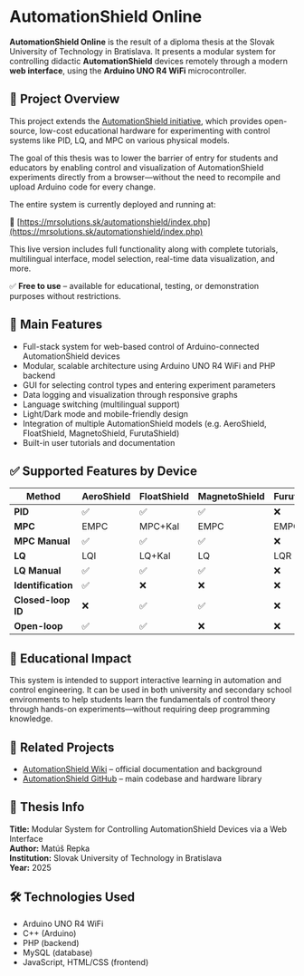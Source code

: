 # AutomationShield Online

**AutomationShield Online** is the result of a diploma thesis at the Slovak University of Technology in Bratislava. It presents a modular system for controlling didactic **AutomationShield** devices remotely through a modern **web interface**, using the **Arduino UNO R4 WiFi** microcontroller.

## 📘 Project Overview

This project extends the [AutomationShield initiative](https://github.com/gergelytakacs/AutomationShield/wiki), which provides open-source, low-cost educational hardware for experimenting with control systems like PID, LQ, and MPC on various physical models.

The goal of this thesis was to lower the barrier of entry for students and educators by enabling control and visualization of AutomationShield experiments directly from a browser—without the need to recompile and upload Arduino code for every change.

The entire system is currently deployed and running at:

🔗 [https://mrsolutions.sk/automationshield/index.php](https://mrsolutions.sk/automationshield/index.php)

This live version includes full functionality along with complete tutorials, multilingual interface, model selection, real-time data visualization, and more.

✅ **Free to use** – available for educational, testing, or demonstration purposes without restrictions.

## 🎯 Main Features

- Full-stack system for web-based control of Arduino-connected AutomationShield devices
- Modular, scalable architecture using Arduino UNO R4 WiFi and PHP backend
- GUI for selecting control types and entering experiment parameters
- Data logging and visualization through responsive graphs
- Language switching (multilingual support)
- Light/Dark mode and mobile-friendly design
- Integration of multiple AutomationShield models (e.g. AeroShield, FloatShield, MagnetoShield, FurutaShield)
- Built-in user tutorials and documentation

## ✅ Supported Features by Device

| **Method**           | **AeroShield** | **FloatShield** | **MagnetoShield** | **FurutaShield** |
|----------------------|----------------|------------------|-------------------|------------------|
| **PID**              | ✅              | ✅                | ✅                 | ❌               |
| **MPC**              | EMPC           | MPC+Kal          | EMPC              | EMPC             |
| **MPC Manual**       | ✅              | ✅                | ✅                 | ❌               |
| **LQ**               | LQI            | LQ+Kal           | LQ                | LQR              |
| **LQ Manual**        | ✅              | ✅                | ✅                 | ❌               |
| **Identification**   | ✅              | ❌                | ❌                 | ❌               |
| **Closed-loop ID**   | ❌              | ✅                | ✅                 | ❌               |
| **Open-loop**        | ✅              | ✅                | ❌                 | ❌               |


## 🧠 Educational Impact

This system is intended to support interactive learning in automation and control engineering. It can be used in both university and secondary school environments to help students learn the fundamentals of control theory through hands-on experiments—without requiring deep programming knowledge.

## 📎 Related Projects

- [AutomationShield Wiki](https://github.com/gergelytakacs/AutomationShield/wiki) – official documentation and background
- [AutomationShield GitHub](https://github.com/gergelytakacs/AutomationShield) – main codebase and hardware library

## 📄 Thesis Info

**Title:** Modular System for Controlling AutomationShield Devices via a Web Interface  
**Author:** Matúš Repka  
**Institution:** Slovak University of Technology in Bratislava  
**Year:** 2025

## 🛠 Technologies Used

- Arduino UNO R4 WiFi
- C++ (Arduino)
- PHP (backend)
- MySQL (database)
- JavaScript, HTML/CSS (frontend)
